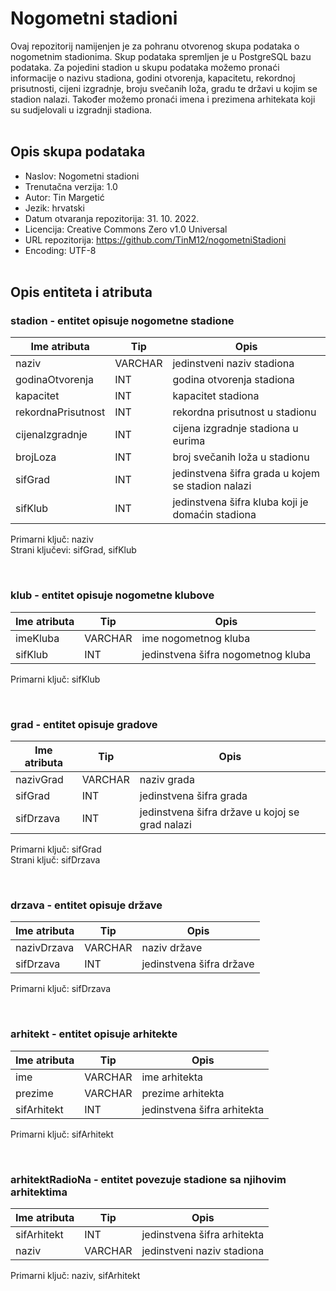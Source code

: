 # __Nogometni stadioni__

Ovaj repozitorij namijenjen je za pohranu otvorenog skupa podataka o nogometnim stadionima. Skup podataka spremljen je u PostgreSQL bazu podataka. Za pojedini stadion u skupu podataka možemo pronaći informacije o nazivu stadiona, godini otvorenja, kapacitetu, rekordnoj prisutnosti, cijeni izgradnje, broju svečanih loža, gradu te državi u kojim se stadion nalazi. Također možemo pronaći imena i prezimena arhitekata koji su sudjelovali u izgradnji stadiona.
<br></br>

## __Opis skupa podataka__

- Naslov: Nogometni stadioni
- Trenutačna verzija: 1.0
- Autor: Tin Margetić
- Jezik: hrvatski
- Datum otvaranja repozitorija: 31. 10. 2022.
- Licencija: Creative Commons Zero v1.0 Universal
- URL repozitorija: https://github.com/TinM12/nogometniStadioni
- Encoding: UTF-8
<br></br>

## __Opis entiteta i atributa__

### stadion - entitet opisuje nogometne stadione

| Ime atributa | Tip | Opis |
| --- | --- | --- |
| naziv | VARCHAR | jedinstveni naziv stadiona |
| godinaOtvorenja | INT | godina otvorenja stadiona |
| kapacitet | INT | kapacitet stadiona |
| rekordnaPrisutnost | INT | rekordna prisutnost u stadionu| 
| cijenaIzgradnje | INT | cijena izgradnje stadiona u eurima |
| brojLoza | INT | broj svečanih loža u stadionu |
| sifGrad | INT | jedinstvena šifra grada u kojem se stadion nalazi |
| sifKlub | INT | jedinstvena šifra kluba koji je domaćin stadiona |

Primarni ključ: naziv <br>
Strani ključevi: sifGrad, sifKlub

<br>

### klub - entitet opisuje nogometne klubove

| Ime atributa | Tip | Opis |
| --- | --- | --- |
| imeKluba | VARCHAR | ime nogometnog kluba |
| sifKlub | INT | jedinstvena šifra nogometnog kluba |

Primarni ključ: sifKlub

<br>

### grad - entitet opisuje gradove

| Ime atributa | Tip | Opis |
| --- | --- | --- |
| nazivGrad | VARCHAR | naziv grada |
| sifGrad | INT | jedinstvena šifra grada |
| sifDrzava | INT | jedinstvena šifra države u kojoj se grad nalazi |

Primarni ključ: sifGrad <br>
Strani ključ: sifDrzava

<br>

### drzava - entitet opisuje države
| Ime atributa | Tip | Opis |
| --- | --- | --- |
| nazivDrzava | VARCHAR | naziv države |
| sifDrzava | INT | jedinstvena šifra države |

Primarni ključ: sifDrzava

<br>

### arhitekt - entitet opisuje arhitekte

| Ime atributa | Tip | Opis |
| --- | --- | --- |
| ime | VARCHAR | ime arhitekta |
| prezime | VARCHAR | prezime arhitekta |
| sifArhitekt | INT | jedinstvena šifra arhitekta |

Primarni ključ: sifArhitekt

<br>

### arhitektRadioNa - entitet povezuje stadione sa njihovim arhitektima

| Ime atributa | Tip | Opis |
| --- | --- | --- |
| sifArhitekt | INT | jedinstvena šifra arhitekta |
| naziv | VARCHAR | jedinstveni naziv stadiona  |

Primarni ključ: naziv, sifArhitekt